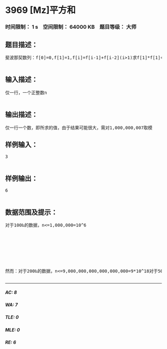 # 3969 [Mz]平方和   
### 时间限制： 1 s&nbsp;&nbsp;&nbsp;&nbsp;空间限制： 64000 KB&nbsp;&nbsp;&nbsp;&nbsp;题目等级： 大师  
## 题目描述：  

<pre>
斐波那契数列：f[0]=0,f[1]=1,f[i]=f[i-1]+f[i-2](i>1)求f[1]*f[1]+f[2]*f[2]+...+f[n]*f[n]的值  

</pre>
  
  
## 输入描述：  

<pre>
仅一行，一个正整数n  

</pre>
  
  
## 输出描述：  

<pre>
仅一行一个数，即所求的值，由于结果可能很大，需对1,000,000,007取模
</pre>
  
  
## 样例输入：  

<pre>
3  

</pre>
  
  
## 样例输出：  

<pre>
6  

</pre>
  
  
## 数据范围及提示：  

<pre>
对于100‰的数据，n<=1,000,000=10^6  
  
  
  
  
  
  
  
  
然而：对于200‰的数据，n<=9,000,000,000,000,000,000=9*10^18对于500‰的数据，n<=10^500对于1000‰的数据，n<=10^50000  

</pre>
  
  
***  

##### AC: 8  
##### WA: 7  
##### TLE: 0  
##### MLE: 0  
##### RE: 6  
